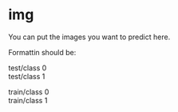 # img

  You can put the images you want to predict here.
  
  Formattin should be:
  
  test/class 0<br />
  test/class 1

  train/class 0<br />
  train/class 1
  
